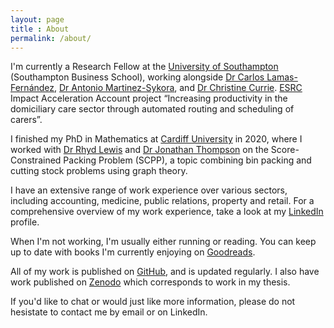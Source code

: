 ```yaml
---
layout: page
title : About
permalink: /about/
---
```


I'm currently a Research Fellow at the [University of Southampton](https://www.southampton.ac.uk/business-school/index.page) (Southampton Business School), working alongside [Dr Carlos Lamas-Fernández](https://www.southampton.ac.uk/business-school/about/staff/clf1v16.page), [Dr Antonio Martinez-Sykora](https://www.southampton.ac.uk/business-school/about/departments/decision-analytics-and-risk/staff/am1u10.page), and [Dr Christine Currie](https://www.southampton.ac.uk/maths/about/staff/ccurrie.page). [ESRC](https://esrc.ukri.org/) Impact Acceleration Account project “Increasing productivity in the domiciliary care sector through automated routing and scheduling of carers”. 

I finished my PhD in Mathematics at [Cardiff University](https://www.cardiff.ac.uk/people/research-students/view/477837-hawa-asyl) in 2020, where I worked with [Dr Rhyd Lewis](http://www.rhydlewis.eu) and [Dr Jonathan Thompson](http://www.cardiff.ac.uk/people/view/98669-thompson-jonathan) on the Score-Constrained Packing Problem (SCPP), a topic combining bin packing and cutting stock problems using graph theory.

I have an extensive range of work experience over various sectors, including accounting, medicine, public relations, property and retail. For a comprehensive overview of my work experience, take a look at my [LinkedIn](https://www.linkedin.com/in/asylhawa/) profile.

When I'm not working, I'm usually either running or reading. You can keep up to date with books I'm currently enjoying on [Goodreads](https://www.goodreads.com/user/show/27300675-asyl).

All of my work is published on [GitHub](https://github.com/asyllh), and is updated regularly. I also have work published on [Zenodo](https://zenodo.org/search?page=1&size=20&q=asyl%20hawa&type=software) which corresponds to work in my thesis.

If you'd like to chat or would just like more information, please do not hesistate to contact me by email or on LinkedIn.
